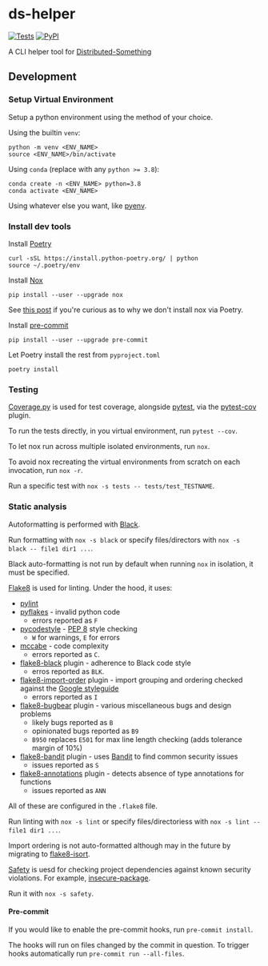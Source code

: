 # ds-helper

[![Tests](https://github.com/gnodar01/ds-helper/workflows/Tests/badge.svg)](https://github.com/gnodar01/ds-helper/actions?workflow=Tests)
[![PyPI](https://img.shields.io/pypi/v/ds-helper.svg)](https://pypi.org/project/ds-helper/)

A CLI helper tool for [Distributed-Something](https://distributedscience.github.io/Distributed-Something/introduction.html)

## Development

### Setup Virtual Environment

Setup a python environment using the method of your choice.

Using the builtin `venv`:

    python -m venv <ENV_NAME>
    source <ENV_NAME>/bin/activate

Using `conda` (replace with any `python >= 3.8`):

    conda create -n <ENV_NAME> python=3.8
    conda activate <ENV_NAME>

Using whatever else you want, like [pyenv](https://github.com/pyenv/pyenv).

### Install dev tools

Install [Poetry](https://python-poetry.org/)

    curl -sSL https://install.python-poetry.org/ | python
    source ~/.poetry/env

Install [Nox](https://nox.thea.codes/en/stable/)

    pip install --user --upgrade nox

See [this post](https://medium.com/@cjolowicz/nox-is-a-part-of-your-global-developer-environment-like-poetry-pre-commit-pyenv-or-pipx-1cdeba9198bd) if you're curious as to why we don't install nox via Poetry.

Install [pre-commit](https://pre-commit.com/)

    pip install --user --upgrade pre-commit

Let Poetry install the rest from `pyproject.toml`

    poetry install

### Testing

[Coverage.py](https://coverage.readthedocs.io/en/7.2.2/) is used for test coverage, alongside [pytest](https://docs.pytest.org/en/7.2.x/), via the [pytest-cov](https://pytest-cov.readthedocs.io/en/latest/) plugin.

To run the tests directly, in you virtual environment, run `pytest --cov`.

To let nox run across multiple isolated environments, run `nox`.

To avoid nox recreating the virtual environments from scratch on each invocation, run `nox -r`.

Run a specific test with `nox -s tests -- tests/test_TESTNAME`.

### Static analysis

Autoformatting is performed with [Black](https://github.com/psf/black).

Run formatting with `nox -s black` or specify files/directors with `nox -s black -- file1 dir1 ...`.

Black auto-formatting is not run by default when running `nox` in isolation, it must be specified.

[Flake8](https://flake8.pycqa.org/en/latest/) is used for linting. Under the hood, it uses:

- [pylint](https://www.pylint.org/)
- [pyflakes](https://github.com/PyCQA/pyflakes) - invalid python code
  - errors reported as `F`
- [pycodestyle](https://github.com/pycqa/pycodestyle) - [PEP 8](https://peps.python.org/pep-0008/) style checking
  - `W` for warnings, `E` for errors
- [mccabe](https://github.com/PyCQA/mccabe) - code complexity
  - errors reported as `C`.
- [flake8-black](https://github.com/peterjc/flake8-black) plugin - adherence to Black code style
  - erros reported as `BLK`.
- [flake8-import-order](https://github.com/PyCQA/flake8-import-order) plugin - import grouping and ordering checked against the [Google styleguide](https://google.github.io/styleguide/pyguide.html?showone=Imports_formatting#313-imports-formatting)
  - errors reported as `I`
- [flake8-bugbear](https://github.com/PyCQA/flake8-bugbear) plugin - various miscellaneous bugs and design problems
  - likely bugs reported as `B`
  - opinionated bugs reported as `B9`
  - `B950` replaces `E501` for max line length checking (adds tolerance margin of 10%)
- [flake8-bandit](https://github.com/tylerwince/flake8-bandit) plugin - uses [Bandit](https://github.com/PyCQA/bandit) to find common security issues
  - issues reported as `S`
- [flake8-annotations](https://github.com/sco1/flake8-annotations) plugin - detects absence of type annotations for functions
  - issues reported as `ANN`

All of these are configured in the `.flake8` file.

Run linting with `nox -s lint` or specify files/directoriess with `nox -s lint -- file1 dir1 ...`.

Import ordering is not auto-formatted although may in the future by migrating to [flake8-isort](https://github.com/gforcada/flake8-isort).

[Safety](https://github.com/pyupio/safety) is uesd for checking project dependencies against known security violations. For example, [insecure-package](https://pypi.org/project/insecure-package/).

Run it with `nox -s safety`.

#### Pre-commit

If you would like to enable the pre-commit hooks, run `pre-commit install`.

The hooks will run on files changed by the commit in question. To trigger hooks automatically run `pre-commit run --all-files`.
